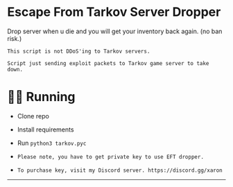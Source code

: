 # Escape From Tarkov Server Dropper
Drop server when u die and you will get your inventory back again. (no ban risk.)

`This script is not DDoS'ing to Tarkov servers.`

`Script just sending exploit packets to Tarkov game server to take down.`


# 🏃‍♀️ Running

-   Clone repo
-   Install requirements
-   Run `python3 tarkov.pyc`

-  `Please note, you have to get private key to use EFT dropper.`
-  `To purchase key, visit my Discord server. https://discord.gg/xaron`
****
